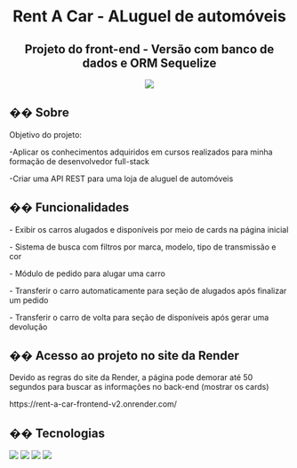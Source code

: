 <h1 align="center">Rent A Car - ALuguel de automóveis  </h1>
<h2 align="center">Projeto do front-end - Versão com banco de dados e ORM Sequelize</h2>
<div  align="center">
  <img  s src="https://github.com/user-attachments/assets/b80ab65e-8192-4a16-bec4-5496fc1cba30"></img>
</div>



<h2>�� Sobre</h2>
<p>Objetivo do projeto:</p>
<p>-Aplicar os conhecimentos adquiridos em cursos realizados para minha formação de desenvolvedor full-stack</p>
<p>-Criar uma API REST para uma loja de aluguel de automóveis</p>

## �� Funcionalidades
<p>- Exibir os carros alugados e disponíveis por meio de cards na página inicial</p>
<p>- Sistema de busca com filtros por marca, modelo, tipo de transmissão e cor</p>
<p>- Módulo de pedido para alugar uma carro</p>
<p>- Transferir o carro automaticamente para seção de alugados após finalizar um pedido</p>
<p>- Transferir o carro de volta para seção de disponíveis após gerar uma devolução</p>

## �� Acesso ao projeto no site da Render
<p>Devido as regras do site da Render, a página pode demorar até 50 segundos para buscar as informações no back-end (mostrar os cards)</p>
<p>https://rent-a-car-frontend-v2.onrender.com/</p>

## �� Tecnologias
<div>
  <img src="https://img.shields.io/badge/JavaScript-F7DF1E?style=for-the-badge&logo=javascript&logoColor=black">
  <img src="https://img.shields.io/badge/React.js%20-%20green?style=for-the-badge&logo=React.js">
  <img src="https://img.shields.io/badge/HTML5%20-%20blue?style=for-the-badge&logo=HTML5">
  <img src="https://img.shields.io/badge/CSS%20-%20orange?style=for-the-badge&logo=CSS">
</div>
